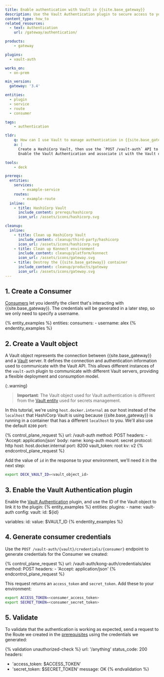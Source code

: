 ```yaml
---
title: Enable authentication with Vault in {{site.base_gateway}}
description: Use the Vault Authentication plugin to secure access to your {{site.base_gateway}} resources.
content_type: how_to
related_resources:
  - text: Authentication
    url: /gateway/authentication/

products:
    - gateway

plugins:
  - vault-auth

works_on:
  - on-prem

min_version:
  gateway: '3.4'

entities: 
  - plugin
  - service
  - route
  - consumer

tags:
    - authentication

tldr:
    q: How can I use Vault to manage authentication in {{site.base_gateway}}?
    a: |
      Create a HashiCorp Vault, then use the `POST /vault-auth` API to create a Vault object with your Vault configuration. 
      Enable the Vault Authentication and associate it with the Vault object. Create a Consumer and use the `POST /vault-auth/{vault}/credentials/{consumer}` API to generate credentials for the Consumer.

tools:
    - deck

prereqs:
  entities:
    services:
        - example-service
    routes:
        - example-route
  inline: 
    - title: HashiCorp Vault
      include_content: prereqs/hashicorp
      icon_url: /assets/icons/hashicorp.svg

cleanup:
  inline:
    - title: Clean up HashiCorp Vault
      include_content: cleanup/third-party/hashicorp
      icon_url: /assets/icons/hashicorp.svg
    - title: Clean up Konnect environment
      include_content: cleanup/platform/konnect
      icon_url: /assets/icons/gateway.svg
    - title: Destroy the {{site.base_gateway}} container
      include_content: cleanup/products/gateway
      icon_url: /assets/icons/gateway.svg
---
```


## 1. Create a Consumer

[Consumers](/gateway/entities/consumer/) let you identify the client that's interacting with {{site.base_gateway}}. The credentials will be generated in a later step, so we only need to specify a username.

{% entity_examples %}
entities:
  consumers:
    - username: alex
{% endentity_examples %}

## 2. Create a Vault object

A Vault object represents the connection between {{site.base_gateway}} and a [Vault](https://www.vaultproject.io/) server. It defines the connection and authentication information used to communicate with the Vault API. This allows different instances of the `vault-auth` plugin to communicate with different Vault servers, providing a flexible deployment and consumption model.

{:.warning}
> **Important**: The Vault object used for Vault authentication is different from the [Vault entity](/gateway/entities/vault/) used for secrets management.

In this tutorial, we're using `host.docker.internal` as our host instead of the `localhost` that HashiCorp Vault is using because {{site.base_gateway}} is running in a container that has a different `localhost` to you. We'll also use the default `8200` port:

<!--vale off-->
{% control_plane_request %}
url: /vault-auth
method: POST
headers:
    - 'Accept: application/json'
body:
  name: kong-auth
  mount: secret
  protocol: http
  host: host.docker.internal
  port: 8200
  vault_token: root
  kv: v2
{% endcontrol_plane_request %}
<!--vale on-->

Add the value of `id` in the response to your environment, we'll need it in the next step:
```sh
export DECK_VAULT_ID=<vault_object_id>
```

## 3. Enable the Vault Authentication plugin

Enable the [Vault Authentication](/plugins/vault-auth/) plugin, and use the ID of the Vault object to link it to the plugin:
{% entity_examples %}
entities:
  plugins:
    - name: vault-auth
      config:
        vault: 
          id: ${id}

variables:
  id:
    value: $VAULT_ID
{% endentity_examples %}

## 4. Generate consumer credentials

Use the `POST /vault-auth/{vault}/credentials/{consumer}` endpoint to generate credentials for the Consumer we created:
<!--vale off-->
{% control_plane_request %}
url: /vault-auth/kong-auth/credentials/alex
method: POST
headers:
    - 'Accept: application/json'
{% endcontrol_plane_request %}
<!--vale on-->

This request returns an `access_token` and `secret_token`. Add these to your environment:
```sh
export ACCESS_TOKEN=<consumer_access_token>
export SECRET_TOKEN=<consumer_secret_token>
```

## 5. Validate

To validate that the authentication is working as expected, send a request to the Route we created in the [prerequisites](#pre-configured-entities) using the credentials we generated:
<!--vale off-->
{% validation unauthorized-check %}
url: '/anything'
status_code: 200
headers:
  - 'access_token: $ACCESS_TOKEN'
  - 'secret_token: $SECRET_TOKEN'
message: OK
{% endvalidation %}
<!--vale on-->
